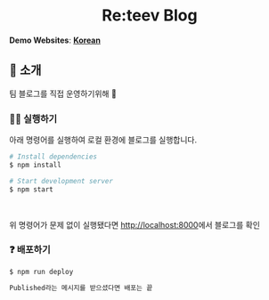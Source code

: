 <h1 align="center">
  Re:teev Blog
</h1>

**Demo Websites**: [**Korean**](https://leesungki.github.io/)

## 👋 소개

팀 블로그를 직접 운영하기위해 🙌

### 🏃‍♀️ 실행하기

아래 명령어를 실행하여 로컬 환경에 블로그를 실행합니다.

```bash
# Install dependencies
$ npm install

# Start development server
$ npm start
```

<br/>

위 명령어가 문제 없이 실행됐다면 [http://localhost:8000](http://localhost:8000)에서 블로그를 확인

### ❓ 배포하기
```bash
$ npm run deploy

Published라는 메시지를 받으셨다면 배포는 끝
```
